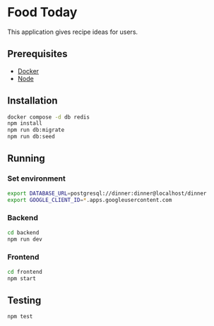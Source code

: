 # Food Today

This application gives recipe ideas for users.

## Prerequisites

* [Docker](https://www.docker.com/products/docker-desktop/)
* [Node](https://nodejs.org/en/download/package-manager)

## Installation

```bash
docker compose -d db redis
npm install
npm run db:migrate
npm run db:seed
```

## Running

### Set environment

```bash
export DATABASE_URL=postgresql://dinner:dinner@localhost/dinner
export GOOGLE_CLIENT_ID=*.apps.googleusercontent.com
```

### Backend

```bash
cd backend
npm run dev
```

### Frontend

```bash
cd frontend
npm start
```

## Testing

```bash
npm test
```
